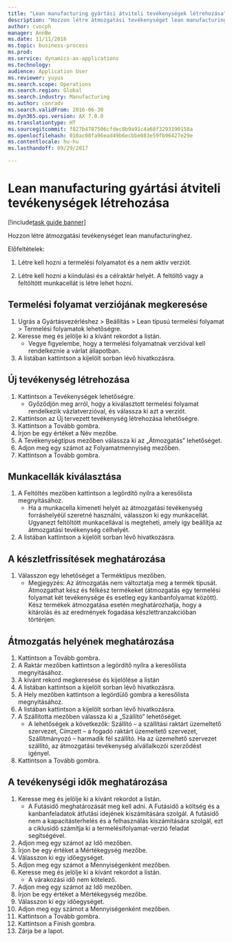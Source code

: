 ```yaml
--- 
title: "Lean manufacturing gyártási átviteli tevékenységek létrehozása"
description: "Hozzon létre átmozgatási tevékenységet lean manufacturinghez."
author: cvocph
manager: AnnBe
ms.date: 11/11/2016
ms.topic: business-process
ms.prod: 
ms.service: dynamics-ax-applications
ms.technology: 
audience: Application User
ms.reviewer: yuyus
ms.search.scope: Operations
ms.search.region: Global
ms.search.industry: Manufacturing
ms.author: conradv
ms.search.validFrom: 2016-06-30
ms.dyn365.ops.version: AX 7.0.0
ms.translationtype: HT
ms.sourcegitcommit: f827b4787506cfdec8b9a91c4a68f3293190158a
ms.openlocfilehash: 010ac08fa96ead49b6ecbbe083e59fb96427e29e
ms.contentlocale: hu-hu
ms.lasthandoff: 09/29/2017

---
```

# <a name="create-transfer-activities-for-lean-manufacturing"></a>Lean manufacturing gyártási átviteli tevékenységek létrehozása

[!include[task guide banner](../../includes/task-guide-banner.md)]

Hozzon létre átmozgatási tevékenységet lean manufacturinghez. 

Előfeltételek: 

1. Létre kell hozni a termelési folyamatot és a nem aktív verziót.

2. Létre kell hozni a kiindulási és a célraktár helyét. A feltöltő vagy a feltöltött munkacellát is létre lehet hozni.


## <a name="find-the-production-flow-version"></a>Termelési folyamat verziójának megkeresése
1. Ugrás a Gyártásvezérléshez > Beállítás > Lean típusú termelési folyamat > Termelési folyamatok lehetőségre.
2. Keresse meg és jelölje ki a kívánt rekordot a listán.
    * Vegye figyelembe, hogy a termelési folyamatnak verzióval kell rendelkeznie a várlat állapotban.  
3. A listában kattintson a kijelölt sorban lévő hivatkozásra.

## <a name="create-a-new-activity"></a>Új tevékenység létrehozása
1. Kattintson a Tevékenységek lehetőségre.
    * Győződjön meg arról, hogy a kiválasztott termelési folyamat rendelkezik vázlatverzióval, és válassza ki azt a verziót.  
2. Kattintson az Új tervezett tevékenység létrehozása lehetőségre.
3. Kattintson a Tovább gombra.
4. Írjon be egy értéket a Név mezőbe.
5. A Tevékenységtípus mezőben válassza ki az „Átmozgatás” lehetőséget.
6. Adjon meg egy számot az Folyamatmennyiség mezőben.
7. Kattintson a Tovább gombra.

## <a name="select-the-work-cells"></a>Munkacellák kiválasztása
1. A Feltöltés mezőben kattintson a legördítő nyílra a keresőlista megnyitásához.
    * Ha a munkacella kimeneti helyét az átmozgatási tevékenység forráshelyéül szeretné használni, válasszon ki egy munkacellát. Ugyanezt feltöltött munkacellával is megteheti, amely így beállítja az átmozgatási tevékenység célhelyét.  
2. A listában kattintson a kijelölt sorban lévő hivatkozásra.

## <a name="define-the-inventory-updates"></a>A készletfrissítések meghatározása
1. Válasszon egy lehetőséget a Terméktípus mezőben.
    * Megjegyzés: Az átmozgatás nem változtatja meg a termék típusát. Átmozgathat kész és félkész termékeket (átmozgatás egy termelési folyamat két tevékenysége és esetleg egy kanbanfolyamat között).     Kész termékek átmozgatása esetén meghatározhatja, hogy a kitárolás és az eredmények fogadása készlettranzakcióban történjen.  

## <a name="define-the-transfer-locations"></a>Átmozgatás helyének meghatározása
1. Kattintson a Tovább gombra.
2. A Raktár mezőben kattintson a legördítő nyílra a keresőlista megnyitásához.
3. A kívánt rekord megkeresése és kijelölése a listán
4. A listában kattintson a kijelölt sorban lévő hivatkozásra.
5. A Hely mezőben kattintson a legördülő gombra a keresőlista megnyitásához.
6. A listában kattintson a kijelölt sorban lévő hivatkozásra.
7. A Szállította mezőben válassza ki a „Szállító” lehetőséget.
    * A lehetőségek a következők: Szállító – a szállítási raktárt üzemeltető szervezet, Címzett – a fogadó raktárt üzemeltető szervezet, Szállítmányozó – harmadik fél szállító. Ha az üzemeltető szervezet szállító, az átmozgatási tevékenység alvállalkozói szerződést igényel.  
8. Kattintson a Tovább gombra.

## <a name="define-the-activity-times"></a>A tevékenységi idők meghatározása
1. Keresse meg és jelölje ki a kívánt rekordot a listán.
    * A Futásidő meghatározását meg kell adni. A Futásidő a költség és a kanbanfeladatok átfutási idejének kiszámítására szolgál. A futásidő nem a kapacitásterhelés és a felhasználás kiszámítására szolgál, ezt a ciklusidő számítja ki a termelésifolyamat-verzió feladat segítségével.  
2. Adjon meg egy számot az Idő mezőben.
3. Írjon be egy értéket a Mértékegység mezőbe.
4. Válasszon ki egy időegységet.
5. Adjon meg egy számot a Mennyiségenként mezőben.
6. Keresse meg és jelölje ki a kívánt rekordot a listán.
    * A várakozási idő nem kötelező.  
7. Adjon meg egy számot az Idő mezőben.
8. Írjon be egy értéket a Mértékegység mezőbe.
9. Válasszon ki egy időegységet.
10. Adjon meg egy számot a Mennyiségenként mezőben.
11. Kattintson a Tovább gombra.
12. Kattintson a Finish gombra.
13. Zárja be a lapot.



